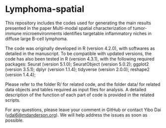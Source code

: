 # Lymphoma-spatial

This repository includes the codes used for generating the main results presented in the paper Multi-modal spatial characterization of tumor-immune microenvironments identifies targetable inflammatory niches in diffuse large B-cell lymphoma.

The code was originally developed in R (version 4.2.0), with softwares as detailed in the manuscript. To be compatible with updated versions, the code has also been tested in R (version 4.3.1), with the following required packages:
Seurat (version 5.1.0);
SeuratObject (version 5.0.2);
ggplot2 (version 3.5.1);
dplyr (version 1.1.4);
tidyverse (version 2.0.0);
reshape2 (version 1.4.4);

Please refer to the folder R/ for related code, and the folder data/ for related data objects and tables required as input files for analysis. A detailed description of the function of each part of code is provided in the related scripts.

For any questions, please leave your comment in GitHub or contact Yibo Dai (ydai6@mdanderson.org). We will help address the issues as soon as possible.
